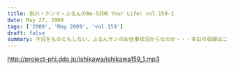 ```yaml
---
title: 石川・ホンマ・ぶるんのBe-SIDE Your Life! vol.159-1
date: May 27, 2009
tags: ['2009', 'May 2009', 'vol.159']
draft: false
summary: 不況をものともしない、ぶるんサンのお仕事状況からなのか・・・本日の収録はこの人達での発進となりました～～～！！！NAMAE
---
```


http://project-phi.ddo.jp/ishikawa/ishikawa159_1.mp3
